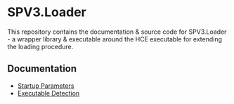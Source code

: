 # SPV3.Loader

This repository contains the documentation & source code for SPV3.Loader - a wrapper library & executable around the HCE executable for extending the loading procedure.

## Documentation

- [Startup Parameters](doc/parameters.md)
- [Executable Detection](doc/detection.md)